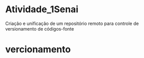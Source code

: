 # Atividade_1Senai
 Criação e unificação de um repositório remoto para controle de versionamento de códigos-fonte

<HTML>
<HEAD><TITLE>ATIVIDADE DE VERSIONAMENTO</TITLE></HEAD>
<BODY>
   <H1> vercionamento</H1>
</BODY>
</HTML>